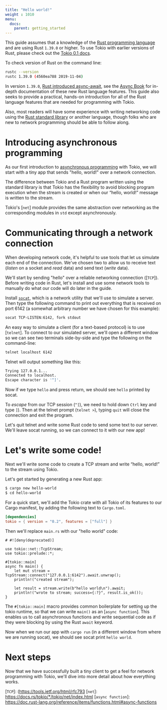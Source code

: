 ```yaml
---
title: "Hello world!"
weight : 1010
menu:
  docs:
    parent: getting_started
---
```


This guide assumes that a knowledge of the [Rust programming language] and are
using Rust `1.39.0` or higher. To use Tokio with earlier versions of Rust,
please check out the [Tokio 0.1 docs].

To check version of Rust on the command line:
```bash
rustc --version
rustc 1.39.0 (4560ea788 2019-11-04)
```

In version `1.39.0`, [Rust introduced async-await], see the [Async Book] for
in-depth documentation of these new Rust language features. This guide also
seeks to provide a practical, hands-on introduction for all of the Rust language
features that are needed for programming with Tokio.

Also, most readers will have some experience with writing networking code
using the [Rust standard library] or another language, though folks who are
new to network programming should be able to follow along.

# Introducing asynchronous programming

As our first introduction to [asynchronous programming](../overview) with
Tokio, we will start with a tiny app that sends "hello, world!" over a
network connection.

The difference between Tokio and a Rust program written using the standard
library is that Tokio has the flexibility to avoid blocking program execution
when the stream is created or when our “hello, world!” message is written
to the stream.

Tokio's [`net`] module provides the same abstraction over networking as
the corresponding modules in `std` except asynchronously.

# Communicating through a network connection

When developing network code, it's helpful to use tools that let us simulate
each end of the connection. We've chosen two to allow us to receive text
(*listen* on a socket and *read* data) and send text (*write* data).

We'll start by sending "hello" over a reliable networking connection ([`TCP`]).
Before writing code in Rust, let's install and use some network tools to
manually do what our code will do later in the guide.

Install [`socat`](../network-utilities/socat), which is a network utility that
we'll use to simulate a server. Then type the following command to print
out everything that is received on port 6142 (a somewhat arbitrary number
we have chosen for this example):

```bash
socat TCP-LISTEN:6142, fork stdout
```

An easy way to simulate a client (for a text-based protocol) is to use
[`telnet`]. To connect to our simulated server, we'll open a different
window so we can see two terminals side-by-side and type the following on the
command-line:

```bash
telnet localhost 6142
```

Telnet will output something like this:
```bash
Trying 127.0.0.1...
Connected to localhost.
Escape character is '^]'.
```

Now if we type `hello` and press return, we should see `hello` printed by
socat.

To *escape* from our TCP session (`^]`), we need to hold down `Ctrl` key and
type `]`). Then at the telnet prompt (`telnet >`), typing `quit` will close
the connection and exit the program.

Let's quit telnet and write some Rust code to send some text to our server.
We'll leave socat running, so we can connect to it with our new app!

# Let's write some code!

Next we'll write some code to create a TCP stream and write “hello, world!”
to the stream using Tokio.

Let's get started by generating a new Rust app:

```bash
$ cargo new hello-world
$ cd hello-world
```

For a quick start, we'll add the Tokio crate with all Tokio of its features
to our Cargo manifest, by adding the following text to `Cargo.toml`.

```toml
[dependencies]
tokio = { version = "0.2", features = ["full"] }
```

Then we'll replace `main.rs` with our "hello world" code:

```rust,no_run
# #![deny(deprecated)]

use tokio::net::TcpStream;
use tokio::prelude::*;

#[tokio::main]
async fn main() {
    let mut stream = TcpStream::connect("127.0.0.1:6142").await.unwrap();
    println!("created stream");

    let result = stream.write(b"hello world\n").await;
    println!("wrote to stream; success={:?}", result.is_ok());
}
```

The `#[tokio::main]` macro provides common boilerplate for setting up the
tokio runtime, so that we can write `main()` as an [`async function`]. This
enables us to call asynchronous functions and write sequential code as if
they were blocking by using the Rust `await` keyword.

Now when we run our app with `cargo run` (in a different window from where
we are running socat), we should see socat print `hello world`.

# Next steps

Now that we have successfully built a tiny client to get a feel for network
programming with Tokio, we'll dive into more detail about how everything works.

[Rust programming language]: https://www.rust-lang.org/
[Tokio 0.1 docs]: https://v0-1--tokio.netlify.com/
[Rust introduced async-await]: https://blog.rust-lang.org/2019/11/07/Async-await-stable.html
[Async Book]: https://rust-lang.github.io/async-book/index.html
[Rust standard library]: https://doc.rust-lang.org/std/net/index.html
[`TCP`]: (https://tools.ietf.org/html/rfc793
[`net`]: https://docs.rs/tokio/*/tokio/net/index.html
[`async function`]: https://doc.rust-lang.org/reference/items/functions.html#async-functions
